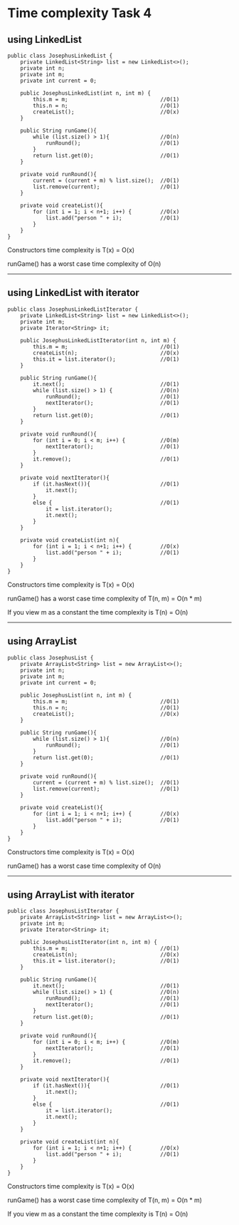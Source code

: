 # Time complexity Task 4

## using LinkedList

    public class JosephusLinkedList {
        private LinkedList<String> list = new LinkedList<>();
        private int n;
        private int m;
        private int current = 0;
    
        public JosephusLinkedList(int n, int m) {
            this.m = m;                             //O(1)
            this.n = n;                             //O(1)
            createList();                           //O(x)
        }
    
        public String runGame(){
            while (list.size() > 1){                //O(n)
                runRound();                         //O(1)
            }
            return list.get(0);                     //O(1)
        }
    
        private void runRound(){
            current = (current + m) % list.size();  //O(1)
            list.remove(current);                   //O(1)
        }
    
        private void createList(){
            for (int i = 1; i < n+1; i++) {         //O(x)
                list.add("person " + i);            //O(1)
            }
        }
    }

Constructors time complexity is T(x) = O(x)

runGame() has a worst case time complexity of O(n)

---

## using LinkedList with iterator

    public class JosephusLinkedListIterator {
        private LinkedList<String> list = new LinkedList<>();
        private int m;
        private Iterator<String> it;

        public JosephusLinkedListIterator(int n, int m) {
            this.m = m;                             //O(1)
            createList(n);                          //O(x)
            this.it = list.iterator();              //O(1)
        }
    
        public String runGame(){
            it.next();                              //O(1)
            while (list.size() > 1) {               //O(n)
                runRound();                         //O(1)
                nextIterator();                     //O(1)
            }
            return list.get(0);                     //O(1)
        }
    
        private void runRound(){
            for (int i = 0; i < m; i++) {           //O(m)
                nextIterator();                     //O(1)
            }
            it.remove();                            //O(1)
        }
    
        private void nextIterator(){
            if (it.hasNext()){                      //O(1)
                it.next();
            }
            else {                                  //O(1)
                it = list.iterator();
                it.next();
            }
        }
    
        private void createList(int n){
            for (int i = 1; i < n+1; i++) {         //O(x)
                list.add("person " + i);            //O(1)
            }
        }
    }

Constructors time complexity is T(x) = O(x)

runGame() has a worst case time complexity of T(n, m) = O(n * m)

If you view m as a constant the time complexity is T(n) = O(n)

---

## using ArrayList

    public class JosephusList {
        private ArrayList<String> list = new ArrayList<>();
        private int n;
        private int m;
        private int current = 0;
    
        public JosephusList(int n, int m) {
            this.m = m;                             //O(1)
            this.n = n;                             //O(1)
            createList();                           //O(x)
        }

        public String runGame(){
            while (list.size() > 1){                //O(n)
                runRound();                         //O(1)
            }
            return list.get(0);                     //O(1)
        }
    
        private void runRound(){
            current = (current + m) % list.size();  //O(1)
            list.remove(current);                   //O(1)
        }
    
        private void createList(){
            for (int i = 1; i < n+1; i++) {         //O(x)
                list.add("person " + i);            //O(1)
            }
        }
    }

Constructors time complexity is T(x) = O(x)

runGame() has a worst case time complexity of O(n)

---

## using ArrayList with iterator

    public class JosephusListIterator {
        private ArrayList<String> list = new ArrayList<>();
        private int m;
        private Iterator<String> it;
    
        public JosephusListIterator(int n, int m) {
            this.m = m;                             //O(1)
            createList(n);                          //O(x)
            this.it = list.iterator();              //O(1)
        }
    
        public String runGame(){
            it.next();                              //O(1)
            while (list.size() > 1) {               //O(n)
                runRound();                         //O(1)
                nextIterator();                     //O(1)
            }
            return list.get(0);                     //O(1)
        }
    
        private void runRound(){
            for (int i = 0; i < m; i++) {           //O(m)
                nextIterator();                     //O(1)
            }
            it.remove();                            //O(1)
        }
    
        private void nextIterator(){
            if (it.hasNext()){                      //O(1)
                it.next();
            }
            else {                                  //O(1)
                it = list.iterator();
                it.next();
            }
        }
    
        private void createList(int n){
            for (int i = 1; i < n+1; i++) {         //O(x)
                list.add("person " + i);            //O(1)
            }        
        }
    }

Constructors time complexity is T(x) = O(x)

runGame() has a worst case time complexity of T(n, m) = O(n * m)

If you view m as a constant the time complexity is T(n) = O(n)

